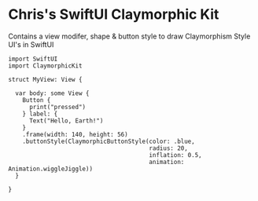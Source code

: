 # Chris's SwiftUI Claymorphic Kit

Contains a view modifer, shape & button style to draw Claymorphism Style UI's in SwiftUI

```
import SwiftUI
import ClaymorphicKit

struct MyView: View {
  
  var body: some View {
    Button {
      print("pressed")
    } label: {
      Text("Hello, Earth!")
    }
    .frame(width: 140, height: 56)
    .buttonStyle(ClaymorphicButtonStyle(color: .blue,
                                        radius: 20,
                                        inflation: 0.5,
                                        animation: Animation.wiggleJiggle))
  }
  
}
```
